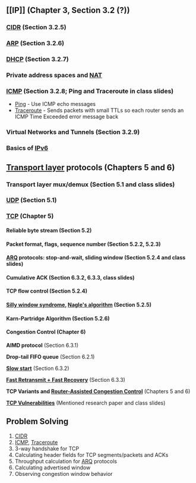 ## [[IP]] (Chapter 3, Section 3.2 (?))

### [CIDR](../OSI%20layers/Network%20layer/IP/CIDR.md) (Section 3.2.5)

### [ARP](../ARP.md) (Section 3.2.6)

### [DHCP](../DHCP/DHCP.md) (Section 3.2.7)

### Private address spaces and [NAT](../NAT.md)

### [ICMP](../ICMP/ICMP.md) (Section 3.2.8; Ping and Traceroute in class slides)

- [Ping](../ICMP/Ping.md) - Use ICMP echo messages
- [Traceroute](../ICMP/Traceroute.md) - Sends packets with small TTLs so each router sends an ICMP Time Exceeded error message back

### Virtual Networks and Tunnels (Section 3.2.9)

### Basics of [IPv6](../OSI%20layers/Network%20layer/IP/IPv6.md)

## [Transport layer](../OSI%20layers/Transport%20layer/Transport%20layer.md) protocols (Chapters 5 and 6)

### Transport layer mux/demux (Section 5.1 and class slides)

### [UDP](../UDP.md) (Section 5.1)

### [TCP](../OSI%20layers/Transport%20layer/TCP/TCP.md) (Chapter 5)

#### Reliable byte stream (Section 5.2)

#### Packet format, flags, sequence number (Section 5.2.2, 5.2.3)

#### [ARQ](../ARQ.md) protocols: stop-and-wait, sliding window (Section 5.2.4 and class slides)

#### Cumulative ACK (Section 6.3.2, 6.3.3, class slides)

#### TCP flow control (Section 5.2.4)

#### [Silly window syndrome](../OSI%20layers/Transport%20layer/TCP/Silly%20window%20syndrome.md), [Nagle's algorithm](../OSI%20layers/Transport%20layer/TCP/Nagle's%20algorithm.md) (Section 5.2.5)

#### Karn-Partridge Algorithm (Section 5.2.6)

#### Congestion Control (Chapter 6)

**AIMD protocol** (Section 6.3.1)

**Drop-tail FIFO queue** (Section 6.2.1)

**[Slow start](../OSI%20layers/Transport%20layer/TCP/Slow%20start.md)** (Section 6.3.2)

**[Fast Retransmit + Fast Recovery](../OSI%20layers/Transport%20layer/TCP/Fast%20Retransmit%20+%20Fast%20Recovery.md)** (Section 6.3.3)

**TCP Variants and [Router-Assisted Congestion Control](../OSI%20layers/Transport%20layer/TCP/Router-Assisted%20Congestion%20Control.md)** (Chapters 5 and 6)

**[TCP Vulnerabilities](../OSI%20layers/Transport%20layer/TCP/TCP%20Vulnerabilities.md)** (Mentioned research paper and class slides)

## Problem Solving

1. [CIDR](../OSI%20layers/Network%20layer/IP/CIDR.md)
2. [ICMP](../ICMP/ICMP.md), [Traceroute](../ICMP/Traceroute.md)
3. 3-way handshake for TCP
4. Calculating header fields for TCP segments/packets and ACKs
5. Throughput calculation for [ARQ](../ARQ.md) protocols
6. Calculating advertised window
7. Observing congestion window behavior
